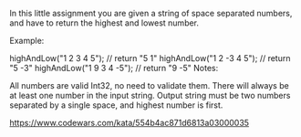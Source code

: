 In this little assignment you are given a string of space separated numbers, and have to return the highest and lowest number.

Example:

highAndLow("1 2 3 4 5");  // return "5 1"
highAndLow("1 2 -3 4 5"); // return "5 -3"
highAndLow("1 9 3 4 -5"); // return "9 -5"
Notes:

All numbers are valid Int32, no need to validate them.
There will always be at least one number in the input string.
Output string must be two numbers separated by a single space, and highest number is first.

https://www.codewars.com/kata/554b4ac871d6813a03000035
